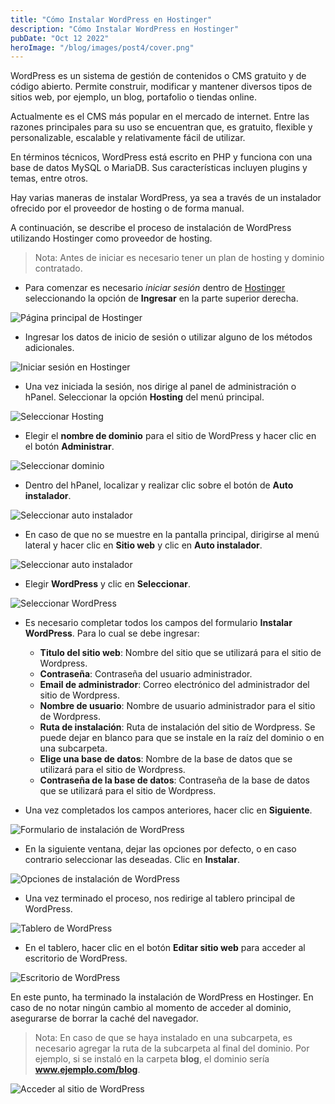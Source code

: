 ```yaml
---
title: "Cómo Instalar WordPress en Hostinger"
description: "Cómo Instalar WordPress en Hostinger"
pubDate: "Oct 12 2022"
heroImage: "/blog/images/post4/cover.png"
---
```


WordPress es un sistema de gestión de contenidos o CMS gratuito y de código abierto. Permite construir, modificar y mantener diversos tipos de sitios web, por ejemplo, un blog, portafolio o tiendas online. 

Actualmente es el CMS más popular en el mercado de internet. Entre las razones principales para su uso se encuentran que, es gratuito, flexible y personalizable, escalable y relativamente fácil de utilizar. 

En términos técnicos, WordPress está escrito en PHP y funciona con una base de datos MySQL o MariaDB. Sus características incluyen plugins y temas, entre otros.

Hay varias maneras de instalar WordPress, ya sea a través de un instalador ofrecido por el proveedor de hosting o de forma manual.

A continuación, se describe el proceso de instalación de WordPress utilizando Hostinger como proveedor de hosting. 

> Nota: Antes de iniciar es necesario tener un plan de hosting y dominio contratado.

* Para comenzar es necesario *iniciar sesión* dentro de [Hostinger]( https://www.hostinger.mx) seleccionando la opción de **Ingresar** en la parte superior derecha. 

![Página principal de Hostinger](/blog/images/post4/01.png)

* Ingresar los datos de inicio de sesión o utilizar alguno de los métodos adicionales. 

![Iniciar sesión en Hostinger](/blog/images/post4/02.png)

* Una vez iniciada la sesión, nos dirige al panel de administración o hPanel. Seleccionar la opción **Hosting** del menú principal.

![Seleccionar Hosting](/blog/images/post4/03.png)

* Elegir el **nombre de dominio** para el sitio de WordPress y hacer clic en el botón **Administrar**. 

![Seleccionar dominio](/blog/images/post4/04.png)

* Dentro del hPanel, localizar y realizar clic sobre el botón de **Auto instalador**. 

![Seleccionar auto instalador](/blog/images/post4/05.png)

* En caso de que no se muestre en la pantalla principal, dirigirse al menú lateral y hacer clic en **Sitio web** y clic en **Auto instalador**. 

![Seleccionar auto instalador](/blog/images/post4/06.png)

* Elegir **WordPress** y clic en **Seleccionar**.

![Seleccionar WordPress](/blog/images/post4/07.png)

* Es necesario completar todos los campos del formulario **Instalar WordPress**. Para lo cual se debe ingresar: 

  * **Titulo del sitio web**: Nombre del sitio que se utilizará para el sitio de Wordpress. 
  * **Contraseña**: Contraseña del usuario administrador.
  * **Email de administrador**: Correo electrónico del administrador del sitio de Wordpress.
  * **Nombre de usuario**: Nombre de usuario administrador para el sitio de Wordpress. 
  * **Ruta de instalación**: Ruta de instalación del sitio de Wordpress. Se puede dejar en blanco para que se instale en la raíz del dominio o en una subcarpeta.
  * **Elige una base de datos**: Nombre de la base de datos que se utilizará para el sitio de Wordpress.
  * **Contraseña de la base de datos**: Contraseña de la base de datos que se utilizará para el sitio de Wordpress.

* Una vez completados los campos anteriores, hacer clic en **Siguiente**. 

![Formulario de instalación de WordPress](/blog/images/post4/08.png)

* En la siguiente ventana, dejar las opciones por defecto, o en caso contrario seleccionar las deseadas. Clic en **Instalar**.

![Opciones de instalación de WordPress](/blog/images/post4/09.png)

* Una vez terminado el proceso, nos redirige al tablero principal de WordPress. 

![Tablero de WordPress](/blog/images/post4/10.png)

* En el tablero, hacer clic en el botón **Editar sitio web** para acceder al escritorio de WordPress.

![Escritorio de WordPress](/blog/images/post4/11.png)

En este punto, ha terminado la instalación de WordPress en Hostinger. En caso de no notar ningún cambio al momento de acceder al dominio, asegurarse de borrar la caché del navegador. 

> Nota: En caso de que se haya instalado en una subcarpeta, es necesario agregar la ruta de la subcarpeta al final del dominio. Por ejemplo, si se instaló en la carpeta **blog**, el dominio sería **www.ejemplo.com/blog**.

![Acceder al sitio de WordPress](/blog/images/post4/12.png)